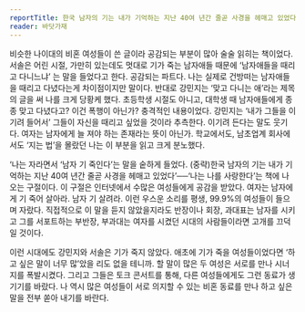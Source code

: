 ```yaml
---
reportTitle: 한국 남자의 기는 내가 기억하는 지난 40여 년간 줄곧 사경을 헤매고 있었다
reader: 바닷가재
---
```


비슷한 나이대의 비혼 여성들이 쓴 글이라 공감되는 부분이 많아 술술 읽히는 책이었다.
서솔은 어린 시절, 가만히 있는데도 멋대로 기가 죽는 남자애들 때문에 ‘남자애들을 때리고 다니느냐’ 는 말을 들었다고 한다. 공감되는 파트다. 나는 실제로 건방떠는 남자애들을 때리고 다녔다는게 차이점이지만 말이다.
반대로 강민지는 ‘맞고 다니는 애’라는 제목의 글을 써 나를 크게 당황케 했다. 초등학생 시절도 아니고, 대학생 때 남자애들에게 종종 맞고 다녔다고? 이건 폭행이 아닌가? 충격적인 내용이었다. 강민지는 ‘내가 그들을 이기려 들어서’ 그들이 자신을 때리고 싶었을 것이라 추측한다. 이기려 든다는 말도 웃기다. 여자는 남자에게 늘 져야 하는 존재라는 뜻이 아닌가. 학교에서도, 남초업계 회사에서도 ‘지는 법’을 몰랐던 나는 이 부분을 읽고 크게 분노했다.

‘나는 자라면서 ‘남자 기 죽인다’는 말을 숱하게 들었다. (중략)한국 남자의 기는 내가 기억하는 지난 40여 년간 줄곧 사경을 헤매고 있었다’──‘나는 나를 사랑한다’는 책에 나오는 구절이다. 이 구절은 인터넷에서 수많은 여성들에게 공감을 받았다. 여자는 남자에게 기 죽어 살아라. 남자 기 살려라. 이런 우스운 소리를 평생, 99.9%의 여성들이 들으며 자랐다. 직접적으로 이 말을 듣지 않았을지라도 반장이나 회장, 과대표는 남자를 시키고 그를 서포트하는 부반장, 부과대는 여자를 시켰던 시대의 사람들이라면 고개를 끄덕일 것이다.

이런 시대에도 강민지와 서솔은 기가 죽지 않았다. 애초에 기가 죽을 여성들이었다면 ‘하고 싶은 말이 너무 많’았을 리도 없을 테니까. 할 말이 많은 두 여성은 서로를 만나 시너지를 폭발시켰다. 그리고 그들은 토크 콘서트를 통해, 다른 여성들에게도 그런 동료가 생기기를 바랐다. 나 역시 많은 여성들이 서로 의지할 수 있는 비혼 동료를 만나 하고 싶은 말을 전부 쏟아 내기를 바란다.
